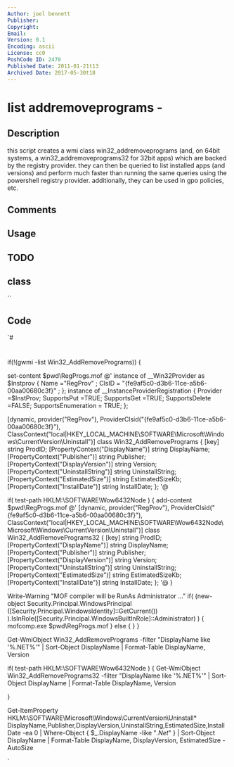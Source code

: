 ```yaml
---
Author: joel bennett
Publisher: 
Copyright: 
Email: 
Version: 0.1
Encoding: ascii
License: cc0
PoshCode ID: 2470
Published Date: 2011-01-21t13
Archived Date: 2017-05-30t18
---
```


# list addremoveprograms - 

## Description

this script creates a wmi class win32_addremoveprograms (and, on 64bit systems, a win32_addremoveprograms32 for 32bit apps) which are backed by the registry provider.  they can then be queried to list installed apps (and versions) and perform much faster than running the same queries using the powershell registry provider. additionally, they can be used in gpo policies, etc.

## Comments



## Usage



## TODO



## class

``

## Code

`#
 #
 if(!(gwmi -list Win32_AddRemovePrograms)) {
 
 set-content $pwd\RegProgs.mof @'
 instance of __Win32Provider as $Instprov
 {
 Name ="RegProv" ;
 ClsID = "{fe9af5c0-d3b6-11ce-a5b6-00aa00680c3f}" ;
 };
 instance of __InstanceProviderRegistration
 {
 Provider =$InstProv;
 SupportsPut =TRUE;
 SupportsGet =TRUE;
 SupportsDelete =FALSE;
 SupportsEnumeration = TRUE;
 };
 
 [dynamic, provider("RegProv"),
 ProviderClsid("{fe9af5c0-d3b6-11ce-a5b6-00aa00680c3f}"),
 ClassContext("local|HKEY_LOCAL_MACHINE\\SOFTWARE\\Microsoft\\Windows\\CurrentVersion\\Uninstall")]
 class Win32_AddRemovePrograms
 {
 [key]
 string ProdID;
 [PropertyContext("DisplayName")]
 string DisplayName;
 [PropertyContext("Publisher")]
 string Publisher;
 [PropertyContext("DisplayVersion")]
 string Version;
 [PropertyContext("UninstallString")]
 string UninstallString;
 [PropertyContext("EstimatedSize")]
 string EstimatedSizeKb;
 [PropertyContext("InstallDate")]
 string InstallDate;
 };
 '@
 
 if( test-path HKLM:\SOFTWARE\Wow6432Node ) {
 add-content $pwd\RegProgs.mof @'
 [dynamic, provider("RegProv"),
 ProviderClsid("{fe9af5c0-d3b6-11ce-a5b6-00aa00680c3f}"),
 ClassContext("local|HKEY_LOCAL_MACHINE\\SOFTWARE\\Wow6432Node\\Microsoft\\Windows\\CurrentVersion\\Uninstall")]
 class Win32_AddRemovePrograms32
 {
 [key]
 string ProdID;
 [PropertyContext("DisplayName")]
 string DisplayName;
 [PropertyContext("Publisher")]
 string Publisher;
 [PropertyContext("DisplayVersion")]
 string Version;
 [PropertyContext("UninstallString")]
 string UninstallString;
 [PropertyContext("EstimatedSize")]
 string EstimatedSizeKb;
 [PropertyContext("InstallDate")]
 string InstallDate;
 };
 '@
 }
 
 Write-Warning "MOF compiler will be RunAs Administrator ..."
 if(
     (new-object Security.Principal.WindowsPrincipal ([Security.Principal.WindowsIdentity]::GetCurrent())
     ).IsInRole([Security.Principal.WindowsBuiltInRole]::Administrator) 
 ) {
    mofcomp.exe $pwd\RegProgs.mof
 } else {
 }
 }
 
 
 Get-WmiObject Win32_AddRemovePrograms -filter "DisplayName like '%.NET%'" | Sort-Object DisplayName | Format-Table DisplayName, Version
 
 if( test-path HKLM:\SOFTWARE\Wow6432Node ) {
 Get-WmiObject Win32_AddRemovePrograms32 -filter "DisplayName like '%.NET%'" | Sort-Object DisplayName | Format-Table DisplayName, Version
 
 }
 
 
 Get-ItemProperty HKLM:\SOFTWARE\Microsoft\Windows\CurrentVersion\Uninstall\* DisplayName,Publisher,DisplayVersion,UninstallString,EstimatedSize,InstallDate -ea 0 | 
    Where-Object { $_.DisplayName -like "*.Net*" } | Sort-Object DisplayName | Format-Table DisplayName, DisplayVersion, EstimatedSize -AutoSize
 
`

